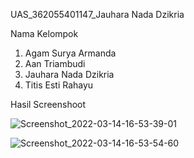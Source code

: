 UAS_362055401147_Jauhara Nada Dzikria

Nama Kelompok
1. Agam Surya Armanda
2. Aan Triambudi
3. Jauhara Nada Dzikria
4. Titis Esti Rahayu

Hasil Screenshoot


![Screenshot_2022-03-14-16-53-39-01](https://user-images.githubusercontent.com/100394405/158149269-9901139a-756a-4cc0-9b7a-add33eaf1f04.jpg)




![Screenshot_2022-03-14-16-53-54-60](https://user-images.githubusercontent.com/100394405/158149278-73486dd7-3c4d-4c07-a328-107d3c3f3da8.jpg)



